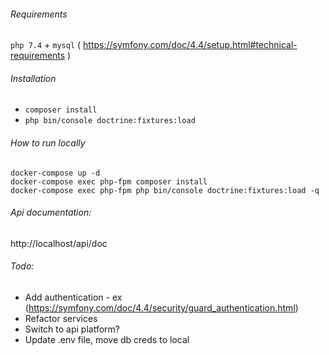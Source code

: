 ###### Requirements
`php 7.4` + `mysql` ( https://symfony.com/doc/4.4/setup.html#technical-requirements )
###### Installation
- `composer install`
- `php bin/console doctrine:fixtures:load`

###### How to run locally
```
docker-compose up -d
docker-compose exec php-fpm composer install
docker-compose exec php-fpm php bin/console doctrine:fixtures:load -q
```

###### Api documentation:
http://localhost/api/doc

###### Todo:
- Add authentication - ex (https://symfony.com/doc/4.4/security/guard_authentication.html)
- Refactor services
- Switch to api platform?
- Update .env file, move db creds to local
